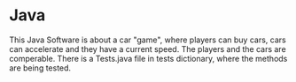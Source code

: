 # Java
This Java Software is about a car "game", where players can buy cars, cars can accelerate and they have
a current speed. The players and the cars are comperable. There is a Tests.java file in tests dictionary,
where the methods are being tested.